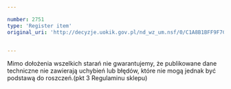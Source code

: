 ```yaml
---

number: 2751
type: 'Register item'
original_uri: 'http://decyzje.uokik.gov.pl/nd_wz_um.nsf/0/C1A8B1BFF9F7C01AC125797400442384?OpenDocument'


---
```


Mimo dołożenia wszelkich starań nie gwarantujemy, że publikowane dane techniczne nie zawierają uchybień lub błędów, które nie mogą jednak być podstawą do roszczeń.(pkt 3 Regulaminu sklepu)
